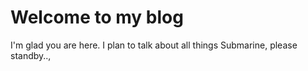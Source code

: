 # Welcome to my blog

I'm glad you are here. I plan to talk about all things Submarine, please standby..,
